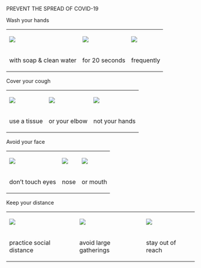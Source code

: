 PREVENT THE SPREAD OF COVID-19

Wash your hands

<span id="t.f41eeed2cdc89a37b466389dff10a3b50cd25d59"></span><span
id="t.0"></span>

<table>
<tbody>
<tr class="odd">
<td><p><span><img src="https://lh6.googleusercontent.com/NgybJ7f7q3t8sYYL300MQJlb7fG94n8PYCeG7nuMPHBsABmQQl3qTMMqgCJA1goYEUojPk3D4w0KT33Qvp-hoM0IPLYzaQh9vm9jaYcJO4oDSNsCJWSKWNA8FhizlvZj94BFO1OX" /></span></p></td>
<td><p><span><img src="https://lh6.googleusercontent.com/NVvNHGzygE1mv4vldpupN4clDr15ikgsp2MF7n8Upq4HUvSf0HpOgfoYZykJrYPWUVCMQgKYvPkSn1q7axjegFuKNseGsAxeezKZacceJGg-XBcWUs_IWXLi6vvefSdFbgLHXXq0" /></span></p></td>
<td><p><span><img src="https://lh3.googleusercontent.com/6Dty96HGfFQQmuNnLSD9sI88oeLZgeV7ijmPsIEiXwserswL6MEQndhyXltAcfvIW7NwAbLcyRqDDCOfLOATgDt0MRSsDXM7gnzbL1ZlC42M-ryjn2TmcvHS0Kn7PKxmfXbu8WE7" /></span></p></td>
</tr>
<tr class="even">
<td><p><span>with soap &amp; clean water</span></p></td>
<td><p><span>for 20 seconds</span></p></td>
<td><p><span>frequently</span></p></td>
</tr>
</tbody>
</table>

Cover your cough

<span id="t.f6b7cdda35ae2aeaad2cb8afcf2da56274dd0fc2"></span><span
id="t.1"></span>

<table>
<tbody>
<tr class="odd">
<td><p><span><img src="https://lh5.googleusercontent.com/hacQanlwfx7HNTe7gTItRPlhgANfd_ztHDVfDeT_E6nQt9D9YpRflVIE4w7ma4wZq6x_UFwzHylkJZ0mOAEBfR5FKO4YuvNPt1vrnwupDU4hJbURyYbmkWbQsllD-FmkNM1cH-Zl" /></span></p></td>
<td><p><span><img src="https://lh3.googleusercontent.com/wBtiMRaxZKC-6TqEv4TCbrd2ZdSqAg8BYspKoWI1tgszkzsn-RHHXkl8xsu8di_TfCD6UBZgreJD2G6RS6hqi-iAQMCcb0ULSBqlNCUHQlu5xB8GBA0PUUJ9gzMZkmaQkRXcKESc" /></span></p></td>
<td><p><span><img src="https://lh4.googleusercontent.com/xXFFU01WNEVDK0si0vMLbm1LtcZsR4gIyVRtFKVre93B-Z4fAAZqVCYmMDgkCWJRc0oqAfxQaDnnVKlPJDGioFueNp6jSc9bJn-RKpBhmHttXGU6laoD2qIRzEyn7uS2P3GXI7nP" /></span></p></td>
</tr>
<tr class="even">
<td><p><span>use a tissue</span></p></td>
<td><p><span>or your elbow</span></p></td>
<td><p><span>not your hands</span></p></td>
</tr>
</tbody>
</table>

Avoid your face

<span id="t.d8758bc36f590531cb6eaa55416093db3d1f5321"></span><span
id="t.2"></span>

<table>
<tbody>
<tr class="odd">
<td><p><span><img src="https://lh6.googleusercontent.com/UIfqkx5ak1ES_uys6SYCoqnr14hBhQrcJnmGqEgKqPATt2smd8YNQaQUXCfEqPV4R50DRTsjpFLrPFG7mtOr2gxvT12nPQKvhbiC4gMA9Iqg8q7j6SBoQ8PO4u7ownOiAny7m_0u" /></span></p></td>
<td><p><span><img src="https://lh6.googleusercontent.com/2WuY-xEf2OjRkMCRAJGFk5_X9YiQdeFpOMXoWktSXXsYp0ktXl8fJLZy84mhuVhsmAa81sGs_ARUzMh2ZtO0MCFfKHitC5YyuLWytegxMBAHteDrsyqBvn21qsS0xJlVLbM49GJE" /></span></p></td>
<td><p><span><img src="https://lh4.googleusercontent.com/wdSBXuVclK5a7VglRbmvnweDBn2RMk0ggSb48UUh7YBpFEyjNSkkeqs5gjDTt-asQztXfKUVlJQ9Wte3DFSY_O36vUhgKg9SFKmoaGG9tgTXS-ZEW8S1eE9e0EaRW1vo6hh9FVxw" /></span></p></td>
</tr>
<tr class="even">
<td><p><span>don’t touch eyes</span></p></td>
<td><p><span>nose</span></p></td>
<td><p><span>or mouth</span></p></td>
</tr>
</tbody>
</table>

Keep your distance

<span id="t.7cce4eec6efb9a67a714ed10fc201ce4c85fd994"></span><span
id="t.3"></span>

<table>
<tbody>
<tr class="odd">
<td><p><span><img src="https://lh4.googleusercontent.com/cWfoSkKZ7WKoRDZVQ4sPEDqKhtx-GZA2_EX2RVEaDveF8HRiZChHftj68ruJzHDZSUkqHzot04ZPqqoONfwx4l5b93FH4IR3z3AK2IlMf6dGJaKQCczztweznWBOUb94YisnUZRR" /></span></p></td>
<td><p><span><img src="https://lh6.googleusercontent.com/Yv9uzO9X2G277Yf5xL1C7A0odfGDQEml0GmYuuiyorRVvS8bh1iC4A7qMeE_Ppf6SIonuDgNM2VdCFnofLoB67pMogh7QwWUoIDLBcUYsSd5GhD267sg0hGFJMC1kzZC5ZzX24aB" /></span></p></td>
<td><p><span><img src="https://lh3.googleusercontent.com/tI1QlmgLNS8Mvn_kbeD-nUSx5-NH__uo39aPANpumt_p2q3iybYUjvk2rCz2UJO5yv6AkZ6xseLvx_0VqbNz2ZkpHxa0pMrcuOVgJCDyXG4Sbph4pSUXw8WUMwciAgt7CriL9KGD" /></span></p></td>
</tr>
<tr class="even">
<td><p><span>practice social distance</span></p></td>
<td><p><span>avoid large gatherings</span></p></td>
<td><p><span>stay out of r</span><span>each</span></p></td>
</tr>
</tbody>
</table>
